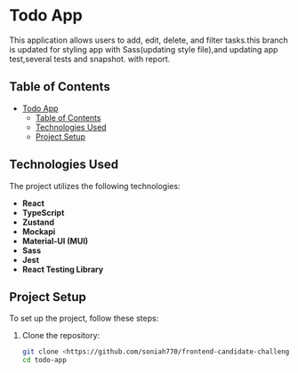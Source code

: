 # Todo App

This application allows users to add, edit, delete, and filter tasks.this branch is updated for styling app with Sass(updating style file),and updating app test,several tests and snapshot. with report.

## Table of Contents

- [Todo App](#todo-app)
  - [Table of Contents](#table-of-contents)
  - [Technologies Used](#technologies-used)
  - [Project Setup](#project-setup)

## Technologies Used

The project utilizes the following technologies:

- **React**
- **TypeScript**
- **Zustand** 
- **Mockapi**
- **Material-UI (MUI)**
- **Sass**
- **Jest**
- **React Testing Library**
## Project Setup

To set up the project, follow these steps:

1. Clone the repository:
   ```sh
   git clone <https://github.com/soniah770/frontend-candidate-challenge.git>
   cd todo-app
